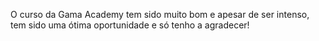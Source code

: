 O curso da Gama Academy tem sido muito bom e apesar de ser intenso, tem sido uma ótima oportunidade e só tenho a agradecer!